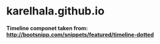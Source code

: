 # karelhala.github.io

#### Timeline componet taken from: http://bootsnipp.com/snippets/featured/timeline-dotted
